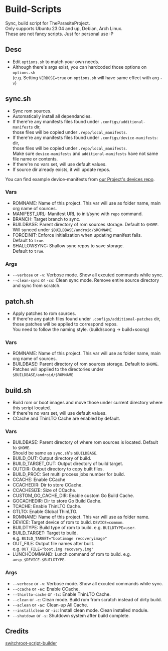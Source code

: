 # Build-Scripts

Sync, build script for TheParasiteProject.<br>
Only supports Ubuntu 23.04 and up, Debian, Arch Linux.<br>
These are not fancy scripts. Just for personal use :P

## Desc

* Edit `options.sh` to match your own needs.
* Although there's args exist, you can hardcoded those options on `options.sh`<br>
  (e.g. Setting `VERBOSE=true` on `options.sh` will have same effect with arg `-v`)

## sync.sh

* Sync rom sources.
* Automatically install all dependancies.
* If there're any manifests files found under `.configs/additional-manifests` dir,<br>
  those files will be copied under `.repo/local_manifests`.
* If there're any manifests files found under `.configs/device-manifests`: dir,<br>
  those files will be copied under `.repo/local_manifests`.<br>
  Make sure `device-manifests` and `additional-manifests` have not same file name or contents.
* If there're no vars set, will use default values.
* If source dir already exists, it will update repos.

You can find example device-manifests from [our Project's devices repo](https://github.com/TheParasiteProject-Devices/device-manifests).

### Vars

* ROMNAME: Name of this project. This var will use as folder name, main org name of sources.<br>
* MANIFEST_URL: Manifest URL to init/sync with `repo` command.<br>
* BRANCH: Target branch to sync.<br>
* BUILDBASE: Parent directory of rom sources storage. Default to `$HOME`.<br>
  Will synced under ```$BUILDBASE/android/$ROMNAME```
* FORCEINIT: Enforce initialization when updating manifest fails.<br>
  Default to `true`.
* SHALLOWSYNC: Shallow sync repos to save storage.<br>
  Default to `true`.

### Args

* `--verbose` or `-v`: Verbose mode. Show all excuted commands while sync.
* `--clean-sync` or `-cs`: Clean sync mode. Remove entire source directory and sync from scratch.

## patch.sh

* Apply patches to rom sources.
* If there're any patch files found under `.configs/additional-patches` dir,<br>
  those patches will be applied to correspond repos.<br>
  You need to follow the naming style. (build/soong -> build+soong)

### Vars

* ROMNAME: Name of this project. This var will use as folder name, main org name of sources.
* BUILDBASE: Parent directory of rom sources storage. Default to `$HOME`.<br>
  Patches will applied to the directories under ```$BUILDBASE/android/$ROMNAME```

## build.sh

* Build rom or boot images and move those under current directory where this script located.
* If there're no vars set, will use default values.
* CCache and ThinLTO Cache are enabled by default.

### Vars

* BUILDBASE: Parent directory of where rom sources is located. Default to `$HOME`.<br>
  Should be same as `sync.sh`'s `$BUILDBASE`.<br>
* BUILD_OUT: Output directory of build.<br>
* BUILD_TARGET_OUT: Output directory of build target.<br>
* OUTDIR: Output directory to copy built files.<br>
* BUILD_PROC: Set multi process jobs number for build.<br>
* CCACHE: Enable CCache<br>
* CCACHEDIR: Dir to store CCache.<br>
* CCACHESIZE: Size of CCache.<br>
* CUSTOM_GO_CACHE_DIR: Enable custom Go Build Cache.<br>
* GOCACHEDIR: Dir to store Go Build Cache.<br>
* TCACHE: Enable ThinLTO Cache.<br>
* GTLTO: Enable Global ThinLTO.<br>
* ROMNAME: Name of this project. This var will use as folder name.<br>
* DEVICE: Target device of rom to build.
  `DEVICE=common`.<br>
* BUILDTYPE: Build type of rom to build. 
  e.g. `BUILDTYPE=user`.<br>
* BUILD_TARGET: Target to build.<br>
  e.g. `BUILD_TARGET="bootimage recoveryimage"`
* OUT_FILE: Output file names after built.<br>
  e.g. `OUT_FILE="boot.img recovery.img"`
* LUNCHCOMMAND: Lunch command of rom to build.
  e.g. `aosp_$DEVICE-$BUILDTYPE`.<br>

### Args

* `--verbose` or `-v`: Verbose mode. Show all excuted commands while sync.
* `--ccache` or `-ec`: Enable CCache.
* `--thinlto-cache` or `-tc`: Enable ThinLTO Cache.
* `--clean` or `-c`: Clean mode. Build rom from scratch instead of dirty build.
* `--aclean` or `-ac`: Clean-up All Cache.
* `--installclean` or `-ic`: Install clean mode. Clean installed module.
* `--shutdown` or `-s`: Shutdown system after build complete.

## Credits
[switchroot-script-builder](https://github.com/makinbacon21/switchroot-script-builder)
